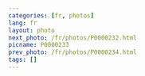 ```yaml
---
categories: [fr, photos]
lang: fr
layout: photo
next_photo: /fr/photos/P0000232.html
picname: P0000233
prev_photo: /fr/photos/P0000234.html
tags: []
---
```

